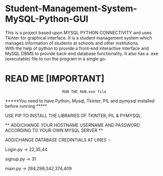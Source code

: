 # Student-Management-System-MySQL-Python-GUI
This is a project based upon MYSQL PYTHON CONNECTIVITY and uses Tkinter for graphical interface.
It is a student management system which manages information of students at schools and other institutions.  
With the help of python to provide a front-end interactive interface and MySQL DBMS to provide back-end database functionality.
It also has a .exe (executable) file to run the program in a single go.

# READ ME [IMPORTANT]
                              RUN THE RUN.exe file
*****You need to have Python, Mysql, Tkinter, PIL and pymysql installed before running *****

USE PIP TO INSTALL THE LIBRARIES OF TKINTER, PIL & PYMYSQL.



** ADD/CHANGE YOUR HOSTNAME USERNAME AND PASSWORD ACCORDING TO YOUR OWN MYSQL SERVER **

ADD/CHANGE DATABASE CREDINTIALS AT LINES :-

Login.py -> 22,35,44

signup.py -> 31

main.py -> 284,298,342,374,409



